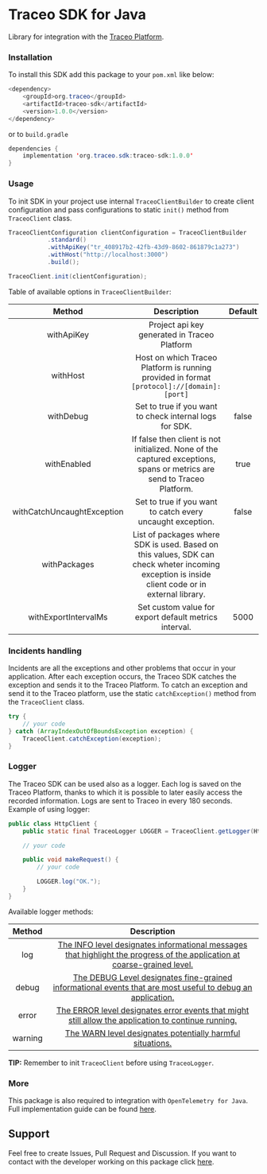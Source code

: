# Traceo SDK for Java

Library for integration with the [Traceo Platform](https://github.com/traceo-dev/traceo).

### Installation
To install this SDK add this package to your `pom.xml` like below:

```java
<dependency>
    <groupId>org.traceo</groupId>
    <artifactId>traceo-sdk</artifactId>
    <version>1.0.0</version>
</dependency>
```

or to `build.gradle`

```java
dependencies {
    implementation 'org.traceo.sdk:traceo-sdk:1.0.0'
}
```

### Usage
To init SDK in your project use internal `TraceoClientBuilder` to create client configuration and pass configurations to static `init()` method from `TraceoClient` class.
```java
TraceoClientConfiguration clientConfiguration = TraceoClientBuilder
           .standard()
           .withApiKey("tr_408917b2-42fb-43d9-8602-861879c1a273")
           .withHost("http://localhost:3000")
           .build();

TraceoClient.init(clientConfiguration);
```

Table of available options in `TraceoClientBuilder`:

|   Method   |                                                                   Description                                                                   | Default | Required |
|:----------:|:-----------------------------------------------------------------------------------------------------------------------------------------------:|:-------:|:--------:|
| withApiKey |                                                  Project api key generated in Traceo Platform                                                   |         |    ✔     |
|  withHost  |                           Host on which Traceo Platform is running provided in format `[protocol]://[domain]:[port]`                            |         |    ✔     |
| withDebug  |                                             Set to true if you want to check internal logs for SDK.                                             |  false  |    ❌     |
| withEnabled |             If false then client is not initialized. None of the captured exceptions, spans or metrics are send to Traceo Platform.             |  true   |     ❌     |
| withCatchUncaughtException |                                           Set to true if you want to catch every uncaught exception.                                            |  false  |     ❌     |
| withPackages | List of packages where SDK is used. Based on this values, SDK can check wheter incoming exception is inside client code or in external library. |         |     ❌     |
| withExportIntervalMs |             Set custom value for export default metrics interval.          |  5000   |     ❌     |

### Incidents handling

Incidents are all the exceptions and other problems that occur in your application. After each exception occurs, the Traceo SDK catches the exception and sends it to the Traceo Platform. To catch an exception and send it to the Traceo platform, use the static `catchException()` method from the `TraceoClient` class. 

```java
try {
    // your code
} catch (ArrayIndexOutOfBoundsException exception) {
    TraceoClient.catchException(exception);
}
```

### Logger

The Traceo SDK can be used also as a logger. Each log is saved on the Traceo Platform, thanks to which it is possible to later easily access the recorded information. Logs are sent to Traceo in every 180 seconds.
Example of using logger:
```java
public class HttpClient {
    public static final TraceoLogger LOGGER = TraceoClient.getLogger(HttpClient.class);

    // your code

    public void makeRequest() {
        // your code

        LOGGER.log("OK.");
    }
}
```

Available logger methods:

| Method  |                                                                                                                                                                                                                                                       Description                                                                                                                                                                                                                                                       |
|:-------:|:-----------------------------------------------------------------------------------------------------------------------------------------------------------------------------------------------------------------------------------------------------------------------------------------------------------------------------------------------------------------------------------------------------------------------------------------------------------------------------------------------------------------------:|
|   log   |                                                                        [The INFO level designates informational messages that highlight the progress of the application at coarse-grained level.](https://www.slf4j.org/api/org/apache/log4j/Level.html#:~:text=INFO-,The%20INFO%20level%20designates%20informational%20messages%20that%20highlight%20the%20progress%20of%20the%20application%20at%20coarse%2Dgrained%20level.,-static%20Level)                                                                         |
|  debug  |                                                                                       [The DEBUG Level designates fine-grained informational events that are most useful to debug an application.](https://www.slf4j.org/api/org/apache/log4j/Level.html#:~:text=DEBUG-,The%20DEBUG%20Level%20designates%20fine%2Dgrained%20informational%20events%20that%20are%20most%20useful%20to%20debug%20an%20application.,-static%20Level)                                                                                       |
|  error  |                                                                                               [The ERROR level designates error events that might still allow the application to continue running.](https://www.slf4j.org/api/org/apache/log4j/Level.html#:~:text=ERROR-,The%20ERROR%20level%20designates%20error%20events%20that%20might%20still%20allow%20the%20application%20to%20continue%20running.,-static%20Level)                                                                                               |
| warning |                                                                            [The WARN level designates potentially harmful situations.](https://www.slf4j.org/api/org/apache/log4j/Level.html#:~:text=WARN-,The%20WARN%20level%20designates%20potentially%20harmful%20situations.,-static%20int)                                                                                                                                                                                                                         |

**TIP:** Remember to init `TraceoClient` before using `TraceoLogger`.
### More
This package is also required to integration with `OpenTelemetry for Java`. Full implementation guide can be found [here](https://github.com/traceo-dev/traceo-java/blob/master/traceo-sdk-opentelemetry/README.md).

## Support
Feel free to create Issues, Pull Request and Discussion. If you want to contact with the developer working on this package click [here](mailto:piotr.szewczyk.software@gmail.com).
